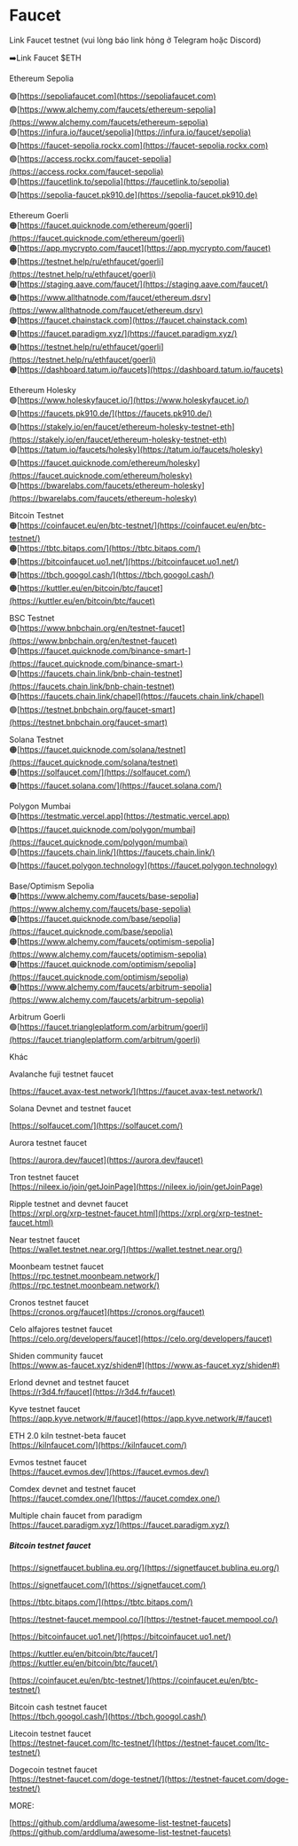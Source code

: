 # Faucet  

Link Faucet testnet (vui lòng báo link hỏng ở Telegram hoặc Discord)  

➡️Link Faucet $ETH  

Ethereum Sepolia  

🟢[https://sepoliafaucet.com](https://sepoliafaucet.com)  
🟢[https://www.alchemy.com/faucets/ethereum-sepolia](https://www.alchemy.com/faucets/ethereum-sepolia)  
🟢[https://infura.io/faucet/sepolia](https://infura.io/faucet/sepolia)  
🟢[https://faucet-sepolia.rockx.com](https://faucet-sepolia.rockx.com)  
🟢[https://access.rockx.com/faucet-sepolia](https://access.rockx.com/faucet-sepolia)  
🟢[https://faucetlink.to/sepolia](https://faucetlink.to/sepolia)  
🟢[https://sepolia-faucet.pk910.de](https://sepolia-faucet.pk910.de)  

Ethereum Goerli  
🟠[https://faucet.quicknode.com/ethereum/goerli](https://faucet.quicknode.com/ethereum/goerli)  
🟠[https://app.mycrypto.com/faucet](https://app.mycrypto.com/faucet)  
🟠[https://testnet.help/ru/ethfaucet/goerli](https://testnet.help/ru/ethfaucet/goerli)  
🟠[https://staging.aave.com/faucet/](https://staging.aave.com/faucet/)  
🟠[https://www.allthatnode.com/faucet/ethereum.dsrv](https://www.allthatnode.com/faucet/ethereum.dsrv)  
🟠[https://faucet.chainstack.com](https://faucet.chainstack.com)  
🟠[https://faucet.paradigm.xyz/](https://faucet.paradigm.xyz/)  
🟠[https://testnet.help/ru/ethfaucet/goerli](https://testnet.help/ru/ethfaucet/goerli)  
🟠[https://dashboard.tatum.io/faucets](https://dashboard.tatum.io/faucets)  

Ethereum Holesky  
🟢[https://www.holeskyfaucet.io/](https://www.holeskyfaucet.io/)  
🟢[https://faucets.pk910.de/](https://faucets.pk910.de/)  
🟢[https://stakely.io/en/faucet/ethereum-holesky-testnet-eth](https://stakely.io/en/faucet/ethereum-holesky-testnet-eth)  
🟢[https://tatum.io/faucets/holesky](https://tatum.io/faucets/holesky)  
🟢[https://faucet.quicknode.com/ethereum/holesky](https://faucet.quicknode.com/ethereum/holesky)  
🟢[https://bwarelabs.com/faucets/ethereum-holesky](https://bwarelabs.com/faucets/ethereum-holesky)  

Bitcoin Testnet  
🟠[https://coinfaucet.eu/en/btc-testnet/](https://coinfaucet.eu/en/btc-testnet/)  
🟠[https://tbtc.bitaps.com/](https://tbtc.bitaps.com/)  
🟠[https://bitcoinfaucet.uo1.net/](https://bitcoinfaucet.uo1.net/)  
🟠[https://tbch.googol.cash/](https://tbch.googol.cash/)  
🟠[https://kuttler.eu/en/bitcoin/btc/faucet](https://kuttler.eu/en/bitcoin/btc/faucet)  

BSC Testnet  
🟢[https://www.bnbchain.org/en/testnet-faucet](https://www.bnbchain.org/en/testnet-faucet)  
🟢[https://faucet.quicknode.com/binance-smart-](https://faucet.quicknode.com/binance-smart-)  
🟢[https://faucets.chain.link/bnb-chain-testnet](https://faucets.chain.link/bnb-chain-testnet)  
🟢[https://faucets.chain.link/chapel](https://faucets.chain.link/chapel)  
🟢[https://testnet.bnbchain.org/faucet-smart](https://testnet.bnbchain.org/faucet-smart)  

Solana Testnet  
🟠[https://faucet.quicknode.com/solana/testnet](https://faucet.quicknode.com/solana/testnet)  
🟠[https://solfaucet.com/](https://solfaucet.com/)  
🟠[https://faucet.solana.com/](https://faucet.solana.com/)  

Polygon Mumbai  
🟢[https://testmatic.vercel.app](https://testmatic.vercel.app)  
🟢[https://faucet.quicknode.com/polygon/mumbai](https://faucet.quicknode.com/polygon/mumbai)  
🟢[https://faucets.chain.link/](https://faucets.chain.link/)  
🟢[https://faucet.polygon.technology](https://faucet.polygon.technology)  

Base/Optimism Sepolia  
🟠[https://www.alchemy.com/faucets/base-sepolia](https://www.alchemy.com/faucets/base-sepolia)  
🟠[https://faucet.quicknode.com/base/sepolia](https://faucet.quicknode.com/base/sepolia)  
🟠[https://www.alchemy.com/faucets/optimism-sepolia](https://www.alchemy.com/faucets/optimism-sepolia)  
🟠[https://faucet.quicknode.com/optimism/sepolia](https://faucet.quicknode.com/optimism/sepolia)  
🟠[https://www.alchemy.com/faucets/arbitrum-sepolia](https://www.alchemy.com/faucets/arbitrum-sepolia)  

Arbitrum Goerli  
🟢[https://faucet.triangleplatform.com/arbitrum/goerli](https://faucet.triangleplatform.com/arbitrum/goerli)  

Khác  

Avalanche fuji testnet faucet  

[https://faucet.avax-test.network/](https://faucet.avax-test.network/)  

Solana Devnet and testnet faucet  

[https://solfaucet.com/](https://solfaucet.com/)  

Aurora testnet faucet  

[https://aurora.dev/faucet](https://aurora.dev/faucet)  

Tron testnet faucet  
[https://nileex.io/join/getJoinPage](https://nileex.io/join/getJoinPage)  

Ripple testnet and devnet faucet  
[https://xrpl.org/xrp-testnet-faucet.html](https://xrpl.org/xrp-testnet-faucet.html)  

Near testnet faucet  
[https://wallet.testnet.near.org/](https://wallet.testnet.near.org/)  

Moonbeam testnet faucet  
[https://rpc.testnet.moonbeam.network/](https://rpc.testnet.moonbeam.network/)  

Cronos testnet faucet  
[https://cronos.org/faucet](https://cronos.org/faucet)  

Celo alfajores testnet faucet  
[https://celo.org/developers/faucet](https://celo.org/developers/faucet)  

Shiden community faucet  
[https://www.as-faucet.xyz/shiden#](https://www.as-faucet.xyz/shiden#)  

Erlond devnet and testnet faucet  
[https://r3d4.fr/faucet](https://r3d4.fr/faucet)  

Kyve testnet faucet  
[https://app.kyve.network/#/faucet](https://app.kyve.network/#/faucet)  

ETH 2.0 kiln testnet-beta faucet  
[https://kilnfaucet.com/](https://kilnfaucet.com/)  

Evmos testnet faucet  
[https://faucet.evmos.dev/](https://faucet.evmos.dev/)  

Comdex devnet and testnet faucet  
[https://faucet.comdex.one/](https://faucet.comdex.one/)  

Multiple chain faucet from paradigm  
[https://faucet.paradigm.xyz/](https://faucet.paradigm.xyz/)  

##### Bitcoin testnet faucet  

[https://signetfaucet.bublina.eu.org/](https://signetfaucet.bublina.eu.org/)  

[https://signetfaucet.com/](https://signetfaucet.com/)  

[https://tbtc.bitaps.com/](https://tbtc.bitaps.com/)  

[https://testnet-faucet.mempool.co/](https://testnet-faucet.mempool.co/)  

[https://bitcoinfaucet.uo1.net/](https://bitcoinfaucet.uo1.net/)  

[https://kuttler.eu/en/bitcoin/btc/faucet/](https://kuttler.eu/en/bitcoin/btc/faucet/)  

[https://coinfaucet.eu/en/btc-testnet/](https://coinfaucet.eu/en/btc-testnet/)  

Bitcoin cash testnet faucet  
[https://tbch.googol.cash/](https://tbch.googol.cash/)  

Litecoin testnet faucet  
[https://testnet-faucet.com/ltc-testnet/](https://testnet-faucet.com/ltc-testnet/)  

Dogecoin testnet faucet  
[https://testnet-faucet.com/doge-testnet/](https://testnet-faucet.com/doge-testnet/)  

MORE:  

[https://github.com/arddluma/awesome-list-testnet-faucets](https://github.com/arddluma/awesome-list-testnet-faucets)  

